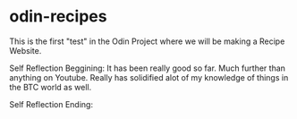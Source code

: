 # odin-recipes

This is the first "test" in the Odin Project where we will be making a Recipe Website.  

Self Reflection Beggining:
    It has been really good so far. Much further than anything on Youtube. Really has solidified alot of my knowledge of things in the BTC world as well.

Self Reflection Ending:

